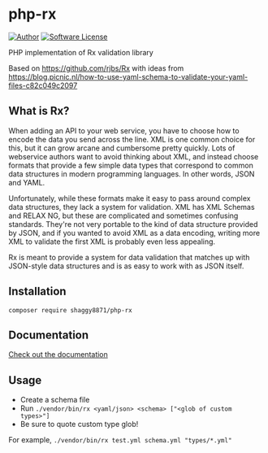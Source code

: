 # php-rx

[![Author](https://img.shields.io/badge/author-@shaggy8871-blue.svg?style=flat-square)](https://twitter.com/johnginsberg)
[![Software License](https://img.shields.io/badge/license-GPL-brightgreen.svg?style=flat-square)](LICENSE)

PHP implementation of Rx validation library

Based on https://github.com/rjbs/Rx with ideas from https://blog.picnic.nl/how-to-use-yaml-schema-to-validate-your-yaml-files-c82c049c2097

## What is Rx?

When adding an API to your web service, you have to choose how to encode the
data you send across the line. XML is one common choice for this, but it can
grow arcane and cumbersome pretty quickly. Lots of webservice authors want to
avoid thinking about XML, and instead choose formats that provide a few simple
data types that correspond to common data structures in modern programming
languages. In other words, JSON and YAML.

Unfortunately, while these formats make it easy to pass around complex data
structures, they lack a system for validation. XML has XML Schemas and RELAX
NG, but these are complicated and sometimes confusing standards. They're not
very portable to the kind of data structure provided by JSON, and if you wanted
to avoid XML as a data encoding, writing more XML to validate the first XML is
probably even less appealing.

Rx is meant to provide a system for data validation that matches up with
JSON-style data structures and is as easy to work with as JSON itself.

## Installation

```
composer require shaggy8871/php-rx
```

## Documentation

[Check out the documentation](http://rx.codesimply.com/)

## Usage

* Create a schema file
* Run `./vendor/bin/rx <yaml/json> <schema> ["<glob of custom types>"]`
* Be sure to quote custom type glob!

For example, `./vendor/bin/rx test.yml schema.yml "types/*.yml"`